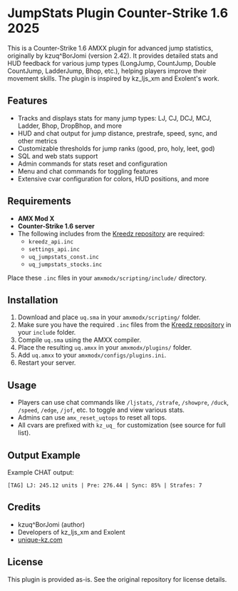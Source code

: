 # JumpStats Plugin Counter-Strike 1.6 2025
This is a Counter-Strike 1.6 AMXX plugin for advanced jump statistics, originally by kzuq^BorJomi (version 2.42). It provides detailed stats and HUD feedback for various jump types (LongJump, CountJump, Double CountJump, LadderJump, Bhop, etc.), helping players improve their movement skills. The plugin is inspired by kz_ljs_xm and Exolent's work.

## Features
- Tracks and displays stats for many jump types: LJ, CJ, DCJ, MCJ, Ladder, Bhop, DropBhop, and more
- HUD and chat output for jump distance, prestrafe, speed, sync, and other metrics
- Customizable thresholds for jump ranks (good, pro, holy, leet, god)
- SQL and web stats support
- Admin commands for stats reset and configuration
- Menu and chat commands for toggling features
- Extensive cvar configuration for colors, HUD positions, and more

## Requirements
- **AMX Mod X**
- **Counter-Strike 1.6 server**
- The following includes from the [Kreedz repository](https://github.com/Theggv/Kreedz/) are required:
  - `kreedz_api.inc`
  - `settings_api.inc`
  - `uq_jumpstats_const.inc`
  - `uq_jumpstats_stocks.inc`

Place these `.inc` files in your `amxmodx/scripting/include/` directory.

## Installation
1. Download and place `uq.sma` in your `amxmodx/scripting/` folder.
2. Make sure you have the required `.inc` files from the [Kreedz repository](https://github.com/Theggv/Kreedz/) in your `include` folder.
3. Compile `uq.sma` using the AMXX compiler.
4. Place the resulting `uq.amxx` in your `amxmodx/plugins/` folder.
5. Add `uq.amxx` to your `amxmodx/configs/plugins.ini`.
6. Restart your server.

## Usage
- Players can use chat commands like `/ljstats`, `/strafe`, `/showpre`, `/duck`, `/speed`, `/edge`, `/jof`, etc. to toggle and view various stats.
- Admins can use `amx_reset_uqtops` to reset all tops.
- All cvars are prefixed with `kz_uq_` for customization (see source for full list).

## Output Example
Example CHAT output:
```
[TAG] LJ: 245.12 units | Pre: 276.44 | Sync: 85% | Strafes: 7
```

## Credits
- kzuq^BorJomi (author)
- Developers of kz_ljs_xm and Exolent
- [unique-kz.com](http://unique-kz.com/)

## License
This plugin is provided as-is. See the original repository for license details.
